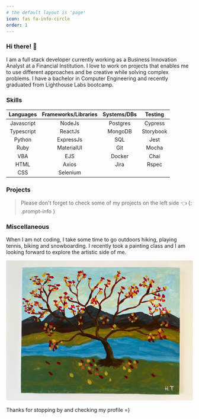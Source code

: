 ```yaml
---
# the default layout is 'page'
icon: fas fa-info-circle
order: 1
---
```


### Hi there! 👋

I am a full stack developer currently working as a Business Innovation Analyst at a Financial Institution. I love to work on projects that enables me to use different approaches and be creative while solving complex problems. I have a bachelor in Computer Engineering and recently graduated from Lighthouse Labs bootcamp.

### Skills

| Languages  | Frameworks/Libraries | Systems/DBs |  Testing  |
| :--------: | :------------------: | :---------: | :-------: |
| Javascript |        NodeJs        |  Postgres   |  Cypress  |
| Typescript |       ReactJs        |   MongoDB   | Storybook |
|   Python   |      ExpressJs       |     SQL     |   Jest    |
|    Ruby    |      MaterialUI      |     Git     |   Mocha   |
|    VBA     |         EJS          |   Docker    |   Chai    |
|    HTML    |        Axios         |    Jira     |   Rspec   |
|    CSS     |       Selenium       |             |           |

### Projects

> Please don't forget to check some of my projects on the left side 👈
> {: .prompt-info }

### Miscellaneous

When I am not coding, I take some time to go outdoors hiking, playing tennis, biking and snowboarding. I recently took a painting class and I am looking forward to explore the artistic side of me.

![my_painting](../assets/my-painting.jpeg)

Thanks for stopping by and checking my profile =)
